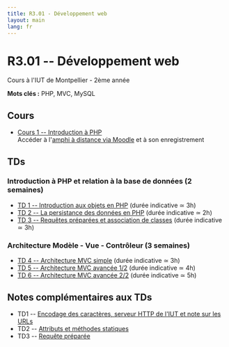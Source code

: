 ```yaml
---
title: R3.01 - Développement web
layout: main
lang: fr
---
```


# R3.01 -- Développement web
Cours à l'IUT de Montpellier - 2ème année

**Mots clés :** PHP, MVC, MySQL

## Cours

* [Cours 1 -- Introduction à PHP](classes/class1.html)  
   Accéder à l'[amphi à distance via Moodle](https://moodle.umontpellier.fr/mod/bigbluebuttonbn/view.php?id=590930)
   et à son enregistrement
   
## TDs

<!-- Semaine 1 - lundi 4 septembre -->
<!-- Semaine 2 - lundi 11 septembre -->
<!-- Semaine 3 - lundi 18 septembre -->
<!-- Semaine 4 - lundi 25 septembre -->
<!-- Semaine 5 - lundi 2 octobre -->
<!-- Semaine 6 - lundi 9 octobre -->
<!-- Semaine 7 - lundi 16 octobre -->
<!-- Semaine 8 - lundi 23 octobre -->

### Introduction à PHP et relation à la base de données (2 semaines)

* [TD 1 -- Introduction aux objets en PHP](tutorials/tutorial1.html) (durée indicative ≃ 3h) 
* [TD 2 -- La persistance des données en PHP](tutorials/tutorial2.html) (durée indicative ≃ 2h) 
* [TD 3 -- Requêtes préparées et association de classes](tutorials/tutorial3.html) (durée indicative ≃ 3h) 


### Architecture Modèle - Vue - Contrôleur (3 semaines)

* [TD 4 -- Architecture MVC simple](tutorials/tutorial4.html) (durée indicative ≃ 3h) 
* [TD 5 -- Architecture MVC avancée 1/2](tutorials/tutorial5.html) (durée indicative ≃ 4h) 
* [TD 6 -- Architecture MVC avancée 2/2](tutorials/tutorial6.html) (durée indicative ≃ 5h) 
  
  
<!--


### Lancement des projets

La première séance de la semaine du lundi 9 octobre sera dédiée aux projets PHP :

* [Parcours A -- SAÉ](https://moodle.umontpellier.fr/course/view.php?id=31828)
* [Parcours B & D -- Instructions du projet -- Date de rendu : vendredi 24/11 à 23h59](projet.html)

La dernière séance de PHP (fin de la semaine du lundi 23 octobre) sera dédiée au suivi des projets.
  
### Authentification (2 semaines)

* [TD 7 -- Cookies & Sessions](tutorials/tutorial7.html) (durée indicative ≃ 2h) 
* [TD 8 -- Authentification & Validation par email](tutorials/tutorial8.html) (durée indicative ≃ 4h) 
* [TD 9 -- Messages Flash](tutorials/tutorial9.html) (durée indicative ≃ 2h) 

-->


## Notes complémentaires aux TDs

* TD1 -- [Encodage des caractères, serveur HTTP de l'IUT et note sur les URLs]({{site.baseurl}}/assets/tut1-complement.html)
* TD2 -- [Attributs et méthodes statiques]({{site.baseurl}}/assets/tut2-complement.html)
* TD3 -- [Requête préparée]({{site.baseurl}}/assets/tut3-complement.html)

<!--
* TD4 -- [Upload de fichiers]({{site.baseurl}}/assets/tut4-complement.html)
* TD5 -- [`.htaccess`, namespace et autoloader]({{site.baseurl}}/assets/tut5-complement.html)
* TD7 -- [Cookies & sessions]({{site.baseurl}}/assets/tut7-complement.html)  
-->


<!-- 
1. [Syntaxe simple & avancée de PHP 8.1]({{site.baseurl}}/assets/complement1-PHPSyntax.html)
-->

<!-- ## Instructions du projet

* [Parcours A -- SAÉ](https://moodle.umontpellier.fr/course/view.php?id=28067)
* [Parcours B & D -- Instructions du projet](projet.html)  -->
